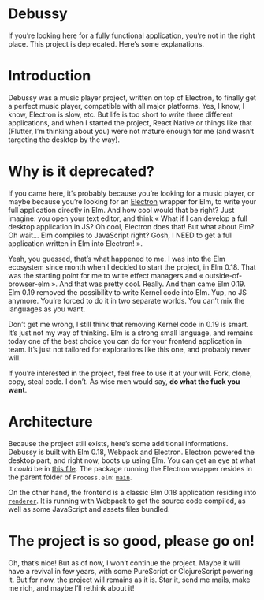 # Debussy

If you’re looking here for a fully functional application, you’re not in the
right place. This project is deprecated. Here’s some explanations.

# Introduction

Debussy was a music player project, written on top of Electron, to finally get
a perfect music player, compatible with all major platforms. Yes, I know, I know,
Electron is slow, etc. But life is too short to write three different
applications, and when I started the project, React Native or things like that
(Flutter, I’m thinking about you) were not mature enough for me (and wasn’t
targeting the desktop by the way).

# Why is it deprecated?

If you came here, it’s probably because you’re looking for a music player, or
maybe because you’re looking for an [Electron](https://electronjs.org) wrapper
for Elm, to write your full application directly in Elm. And how cool would that
be right? Just imagine: you open your text editor, and think « What if I
can develop a full desktop application in JS? Oh cool, Electron does that! But
what about Elm? Oh wait… Elm compiles to JavaScript right? Gosh, I NEED to get
a full application written in Elm into Electron! ».

Yeah, you guessed, that’s what happened to me. I was into the Elm ecosystem
since month when I decided to start the project, in Elm 0.18. That was the
starting point for me to write effect managers and « outside-of-browser-elm ».
And that was pretty cool. Really. And then came Elm 0.19. Elm 0.19 removed the
possibility to write Kernel code into Elm. Yup, no JS anymore. You’re forced to
do it in two separate worlds. You can’t mix the languages as you want.

Don’t get me wrong, I still think that removing Kernel code in 0.19 is smart.
It’s just not my way of thinking. Elm is a strong small language, and remains
today one of the best choice you can do for your frontend application in team.
It’s just not tailored for explorations like this one, and probably never will.

If you’re interested in the project, feel free to use it at your will. Fork,
clone, copy, steal code. I don’t. As wise men would say, **do what the fuck you
want**.

# Architecture

Because the project still exists, here’s some additional informations. Debussy
is built with Elm 0.18, Webpack and Electron. Electron powered the desktop part,
and right now, boots up using Elm. You can get an eye at what it *could* be in
[this file](https://github.com/ghivert/debussy/blob/master/src/main/Process.elm).
The package running the Electron wrapper resides in the parent folder of
`Process.elm`: [`main`](https://github.com/ghivert/debussy/tree/master/src/main).

On the other hand, the frontend is a classic Elm 0.18 application residing into
[`renderer`](https://github.com/ghivert/debussy/tree/master/src/renderer).
It is running with Webpack to get the source code compiled, as well as some
JavaScript and assets files bundled.

# The project is so good, please go on!

Oh, that’s nice! But as of now, I won’t continue the project. Maybe it will have
a revival in few years, with some PureScript or ClojureScript powering it. But
for now, the project will remains as it is. Star it, send me mails, make me rich,
and maybe I’ll rethink about it!
